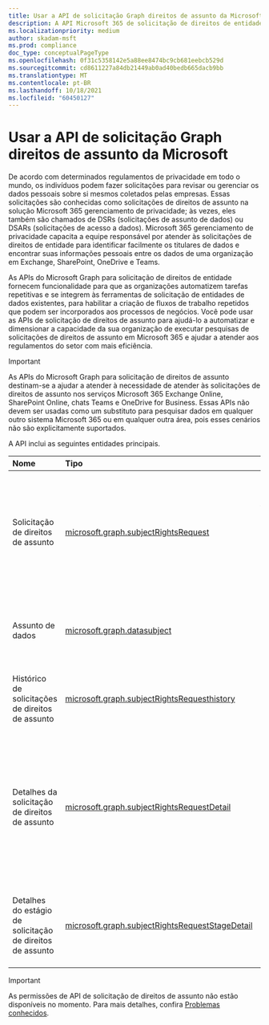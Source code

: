 ```yaml
---
title: Usar a API de solicitação Graph direitos de assunto da Microsoft
description: A API Microsoft 365 de solicitação de direitos de entidade fornece funcionalidade para que as organizações automatizem tarefas repetitivas e se integrem às ferramentas de solicitação de direitos de entidade existentes para criar fluxos de trabalho repetidos que podem ajudar a atender aos regulamentos do setor.
ms.localizationpriority: medium
author: skadam-msft
ms.prod: compliance
doc_type: conceptualPageType
ms.openlocfilehash: 0f31c5358142e5a88ee8474bc9cb681eebcb529d
ms.sourcegitcommit: cd8611227a84db21449ab0ad40bedb665dacb9bb
ms.translationtype: MT
ms.contentlocale: pt-BR
ms.lasthandoff: 10/18/2021
ms.locfileid: "60450127"
---
```

# <a name="use-the-microsoft-graph-subject-rights-request-api"></a>Usar a API de solicitação Graph direitos de assunto da Microsoft

De acordo com determinados regulamentos de privacidade em todo o mundo, os indivíduos podem fazer solicitações para revisar ou gerenciar os dados pessoais sobre si mesmos coletados pelas empresas. Essas solicitações são conhecidas como solicitações de direitos de assunto na solução Microsoft 365 gerenciamento de privacidade; às vezes, eles também são chamados de DSRs (solicitações de assunto de dados) ou DSARs (solicitações de acesso a dados). Microsoft 365 gerenciamento de privacidade capacita a equipe responsável por atender às solicitações de direitos de entidade para identificar facilmente os titulares de dados e encontrar suas informações pessoais entre os dados de uma organização em Exchange, SharePoint, OneDrive e Teams. 

As APIs do Microsoft Graph para solicitação de direitos de entidade fornecem funcionalidade para que as organizações automatizem tarefas repetitivas e se integrem às ferramentas de solicitação de entidades de dados existentes, para habilitar a criação de fluxos de trabalho repetidos que podem ser incorporados aos processos de negócios. Você pode usar as APIs de solicitação de direitos de assunto para ajudá-lo a automatizar e dimensionar a capacidade da sua organização de executar pesquisas de solicitações de direitos de assunto em Microsoft 365 e ajudar a atender aos regulamentos do setor com mais eficiência.

> [!IMPORTANT]
> As APIs do Microsoft Graph para solicitação de direitos de assunto destinam-se a ajudar a atender à necessidade de atender às solicitações de direitos de assunto nos serviços Microsoft 365 Exchange Online, SharePoint Online, chats Teams e OneDrive for Business. Essas APIs não devem ser usadas como um substituto para pesquisar dados em qualquer outro sistema Microsoft 365 ou em qualquer outra área, pois esses cenários não são explicitamente suportados.

A API inclui as seguintes entidades principais.

| Nome | Tipo       | Caso de uso |
|:-|:-|:-|
| Solicitação de direitos de assunto | [microsoft.graph.subjectRightsRequest](subjectRightsRequest.md) | Representa uma solicitação formal de um dado sujeito a um controlador para tomar uma ação em seus dados pessoais. |
| Assunto de dados | [microsoft.graph.datasubject](datasubject.md) | Contém informações relacionadas ao assunto de uma pesquisa de conteúdo. |
| Histórico de solicitações de direitos de assunto | [microsoft.graph.subjectRightsRequesthistory](subjectRightsRequesthistory.md) | Representa o histórico de uma solicitação de direitos de assunto. |
| Detalhes da solicitação de direitos de assunto | [microsoft.graph.subjectRightsRequestDetail](subjectRightsRequestDetail.md) | Representa os detalhes de uma solicitação de direitos de assunto, incluindo o número de itens encontrados, o número de itens revisados e assim por diante. |
| Detalhes do estágio de solicitação de direitos de assunto | [microsoft.graph.subjectRightsRequestStageDetail](subjectRightsRequestStageDetail.md) | Representa as propriedades dos estágios de uma solicitação de direitos de assunto. |

>[!IMPORTANT]
>As permissões de API de solicitação de direitos de assunto não estão disponíveis no momento. Para mais detalhes, confira [Problemas conhecidos](/graph/known-issues#compliance).

